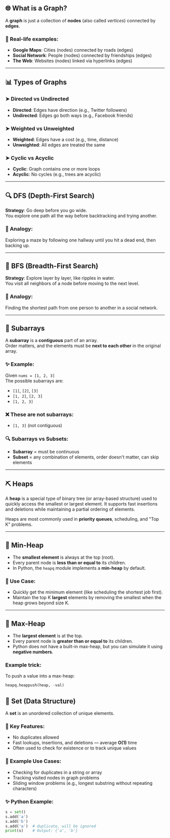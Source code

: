 ## 🌐 What is a Graph?

A **graph** is just a collection of **nodes** (also called *vertices*) connected by **edges**.

### 🧠 Real-life examples:
- **Google Maps**: Cities (nodes) connected by roads (edges)
- **Social Network**: People (nodes) connected by friendships (edges)
- **The Web**: Websites (nodes) linked via hyperlinks (edges)

---

## 📊 Types of Graphs

### ➤ Directed vs Undirected
- **Directed**: Edges have direction (e.g., Twitter followers)
- **Undirected**: Edges go both ways (e.g., Facebook friends)

### ➤ Weighted vs Unweighted
- **Weighted**: Edges have a cost (e.g., time, distance)
- **Unweighted**: All edges are treated the same

### ➤ Cyclic vs Acyclic
- **Cyclic**: Graph contains one or more loops
- **Acyclic**: No cycles (e.g., trees are acyclic)

---

## 🔍 DFS (Depth-First Search)

**Strategy**: Go deep before you go wide.  
You explore one path all the way before backtracking and trying another.

### 🎯 Analogy:
Exploring a maze by following one hallway until you hit a dead end, then backing up.

---

## 🌊 BFS (Breadth-First Search)

**Strategy**: Explore layer by layer, like ripples in water.  
You visit all neighbors of a node before moving to the next level.

### 🎯 Analogy:
Finding the shortest path from one person to another in a social network.

---


## 🔁 Subarrays

A **subarray** is a **contiguous** part of an array.  
Order matters, and the elements must be **next to each other** in the original array.

### ✨ Example:
Given `nums = [1, 2, 3]`  
The possible subarrays are:
- `[1]`, `[2]`, `[3]`
- `[1, 2]`, `[2, 3]`
- `[1, 2, 3]`

### ❌ These are **not** subarrays:
- `[1, 3]` (not contiguous)

### 🔍 Subarrays vs Subsets:
- **Subarray** = must be continuous
- **Subset** = any combination of elements, order doesn't matter, can skip elements

---

## ⛏️ Heaps

A **heap** is a special type of binary tree (or array-based structure) used to quickly access the smallest or largest element. It supports fast insertions and deletions while maintaining a partial ordering of elements.

Heaps are most commonly used in **priority queues**, scheduling, and "Top K" problems.

---

## 🔻 Min-Heap

- The **smallest element** is always at the top (root).
- Every parent node is **less than or equal to** its children.
- In Python, the `heapq` module implements a **min-heap** by default.

### 🧠 Use Case:
- Quickly get the minimum element (like scheduling the shortest job first).
- Maintain the top K **largest** elements by removing the smallest when the heap grows beyond size K.

---

## 🔺 Max-Heap

- The **largest element** is at the top.
- Every parent node is **greater than or equal to** its children.
- Python does not have a built-in max-heap, but you can simulate it using **negative numbers**.

### Example trick:
To push a value into a max-heap:
```python
heapq.heappush(heap, -val)
```

## 🧺 Set (Data Structure)

A **set** is an unordered collection of unique elements.

### 🔑 Key Features:
- No duplicates allowed
- Fast lookups, insertions, and deletions — average **O(1)** time
- Often used to check for existence or to track unique values

### 🧠 Example Use Cases:
- Checking for duplicates in a string or array
- Tracking visited nodes in graph problems
- Sliding window problems (e.g., longest substring without repeating characters)

### ✨ Python Example:
```python
s = set()
s.add('a')
s.add('b')
s.add('a')  # duplicate, will be ignored
print(s)    # Output: {'a', 'b'}
```

